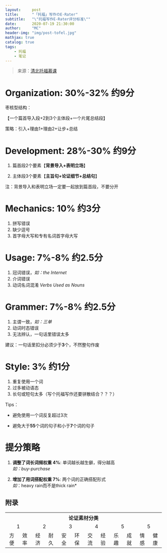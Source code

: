 ```yaml
---
layout:     post
title:      "「托福」写作のE-Rater"
subtitle:   "\"托福写作E-Rater评分标准\""
date:       2020-07-19 21:30:00
author:     "MC"
header-img: "img/post-tofel.jpg"
mathjax: true
catalog: true
tags:
    - 托福
    - 笔记
---
```




> 来源：[清北托福慕课](https://www.bilibili.com/video/BV1LW411v7Z6?p=4)



# Organization: 30%-32% 约9分

枣核型结构：

【一个篇首导入段+2到3个主体段+一个片尾总结段】

策略：引入+理由1+理由2+让步+总结



# Development: 28%-30% 约9分

1. 篇首段2个要素【**背景导入+表明立场**】

2. 主体段3个要素【**主旨句+论证细节+总结句**】

注：背景导入和表明立场一定要一起放到篇首段，不要分开



# Mechanics: 10% 约3分

1. 拼写错误
2. 缺少逗号
3. 首字母大写和专有名词首字母大写



# Usage: 7%-8% 约2.5分

1. 冠词错误，*如：the Internet*
2. 介词错误
3. 动词名词混淆 *Verbs Used as Nouns*



# Grammer: 7%-8% 约2.5分

1. 主谓一致，*如：三单*
2. 动词时态错误
3. 无法辨认，一句话里错误太多

建议：一句话里扣分必须少于**3**个，不然整句作废



# Style: 3% 约1分

1. 重复使用一个词
2. 过多被动语态
3. 长句或短句太多（写个托福写作还要骈散结合？？？）

Tips：

- 避免使用一个词反复超过3次

- 避免大于**55**个词的句子和小于**7**个词的句子



# 提分策略

1. **调整了词长词频权重 4%**: 单词越长越生僻，得分越高<br>*如：buy-purchase*

2. **增加了用词搭配权重 7%**: 两个词的正确搭配形式<br>*如*：heavy rain而不是thick rain*



## 附录

<table>
  <tr>
    <th colspan="12"><center>论证素材分类</center></th>
  </tr>
  <tr>
    <td colspan="2"><center>1</center></td>
    <td colspan="2"><center>2</center></td>
    <td colspan="2"><center>3</center></td>
    <td colspan="2"><center>4</center></td>
    <td colspan="2"><center>5</center></td>
    <td colspan="2"><center>5</center></td>
  </tr>
  <tr>
    <td><center>方便</center></td>
    <td><center>效率</center></td>
    <td><center>经济</center></td>
    <td><center>耐久</center></td>
    <td><center>安全</center></td>
    <td><center>环保</center></td>
    <td><center>交流</center></td>
    <td><center>经验</center></td>
    <td><center>乐趣</center></td>
    <td><center>成就</center></td>
    <td><center>情感</center></td>
    <td><center>健康</center></td>
  </tr>
</table>

